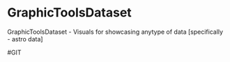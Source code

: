 # GraphicToolsDataset
GraphicToolsDataset - Visuals for showcasing anytype of data [specifically - astro data]

#GIT